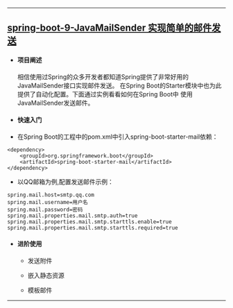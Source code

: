 ----
## [spring-boot-9-JavaMailSender 实现简单的邮件发送](https://github.com/timebusker/spring-boot/tree/master/spring-boot-9-JavaMailSender/)

- #### 项目阐述
     相信使用过Spring的众多开发者都知道Spring提供了非常好用的JavaMailSender接口实现邮件发送。
     在Spring Boot的Starter模块中也为此提供了自动化配置。下面通过实例看看如何在Spring Boot中
     使用JavaMailSender发送邮件。
	
- #### 快速入门

+ 在Spring Boot的工程中的pom.xml中引入spring-boot-starter-mail依赖：
```
<dependency>
    <groupId>org.springframework.boot</groupId>
    <artifactId>spring-boot-starter-mail</artifactId>
</dependency>
```

+ 以QQ邮箱为例,配置发送邮件示例：
```
spring.mail.host=smtp.qq.com
spring.mail.username=用户名
spring.mail.password=密码
spring.mail.properties.mail.smtp.auth=true
spring.mail.properties.mail.smtp.starttls.enable=true
spring.mail.properties.mail.smtp.starttls.required=true
```

- #### 进阶使用
   
   + 发送附件
   
   
   + 嵌入静态资源
   
   
   + 模板邮件
   
   
----